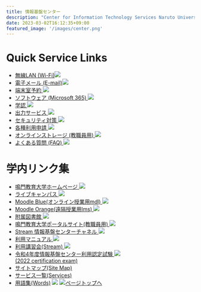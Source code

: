 ```yaml
---
title: 情報基盤センター
description: "Center for Information Technology Services Naruto University of Education"
date: 2023-03-02T16:12:35+09:00
featured_image: '/images/center.png'
---
```


# Quick Service Links
- [無線LAN (Wi-Fi)![](./img/icon-wifi.png)](./network.html#wireless-lan)
- [電子メール (E-mail)![](./img/icon-mail.png)](./mail.html)
- [端末室予約 ![](./img/icon-calender.png)](./pc-room.html#reserve)
- [ソフトウェア (Microsoft 365) ![](./img/icon-dvd.png)](./software.html#software-install)
- [学認 ![](./img/icon-daigaku.png)](./gakunin.html)
- [出力サービス ![](./img/icon-printer.png)](./printer.html#large-printer)
- [セキュリティ対策 ![](./img/icon-security.png)](./security.html)
- [各種利用申請 ![](./img/icon-sinsei.png)](./appl-download.html)
- [オンラインストレージ (教職員用) ![](./img/icon-cloud.png)](./webstorage.html)
- [よくある質問 (FAQ) ![](./img/icon-qa.png)](https://www.naruto-u.ac.jp/center/it/knowledge/)

# 学内リンク集
* [鳴門教育大学ホームページ ![](./img/icon-arrow-r.png)](https://www.naruto-u.ac.jp)
* [ライブキャンパス ![](./img/icon-arrow-r.png)](https://lc-nue.naruto-u.ac.jp/portalUI/html/start.htm)
* [Moodle Blue(オンライン授業用mdl) ![](./img/icon-arrow-r.png)](https://mdl.naruto-u.ac.jp/)
* [Moodle Orange(遠隔授業用lms) ![](./img/icon-arrow-r.png)](https://lms.naruto-u.ac.jp/)
* [附属図書館 ![](./img/icon-arrow-r.png)](https://www.naruto-u.ac.jp/library/)
* [鳴門教育大学ポータルサイト(教職員用) ![](./img/icon-arrow-r.png)](https://narutouacjp.sharepoint.com/sites/portal/info/SitePages/ホーム.aspx)
* [Stream 情報基盤センターチャネル ![](./img/icon-arrow-r.png)](https://web.microsoftstream.com/channel/5309732f-247a-46cf-817b-f6fd9b2cf3a8)
* [利用マニュアル ![](./img/icon-arrow-r.png)](https://narutouacjp-my.sharepoint.com/:f:/g/personal/itc_naruto-u_ac_jp/EobOebQZQrZPifqnmF1y-fcBtyko7mM6oC1aSL1-eE6nAw?e=Eia02h)
* [利用講習会(Stream) ![](./img/icon-arrow-r.png)](https://web.microsoftstream.com/video/5d2066e5-4c03-41fa-af8e-e4b4d1f6db74?channelId=5309732f-247a-46cf-817b-f6fd9b2cf3a8)
* [令和4年度情報基盤センター利用認定試験 ![](./img/icon-arrow-r.png)  
 (2022 certification exam)](https://forms.office.com/r/9ALpxeDaFG)
* [サイトマップ(Site Map)](./site-map.html)
* [サービス一覧(Services)](./service-list.html)
* [用語集(Words)](./words.html)
![](./img/RIMG0011.jpg)
[![ページトップへ](img/btn_top.png)](#header)
